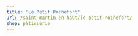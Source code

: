 ```yaml
---
title: "Le Petit Rochefort"
url: /saint-martin-en-haut/le-petit-rochefort/
shop: pâtisserie
---
```


